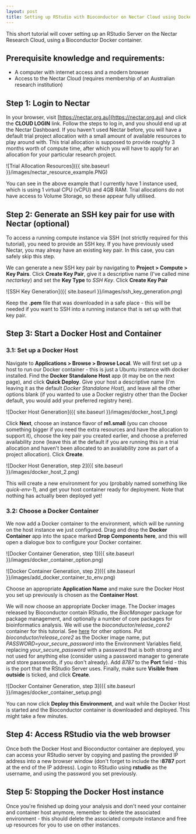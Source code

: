 ```yaml
---
layout: post
title: Setting up RStudio with Bioconductor on Nectar Cloud using Docker
---
```


This short tutorial will cover setting up an RStudio Server on the Nectar Research Cloud, using a Bioconductor Docker container.

## Prerequisite knowledge and requirements:

- A computer with internet access and a modern browser
- Access to the Nectar Cloud (requires membership of an Australian research institution)

## Step 1: Login to Nectar

In your browser, visit [https://nectar.org.au](https://nectar.org.au) and click the **CLOUD LOGIN** link. Follow the steps to log in, and you should end up at the Nectar Dashboard. If you haven't used Nectar before, you will have a default trial project allocation with a small amount of available resources to play around with. This trial allocation is supposed to provide roughly 3 months worth of compute time, after which you will have to apply for an allocation for your particular research project.

![Trial Allocation Resources]({{ site.baseurl }}/images/nectar_resource_example.PNG)

You can see in the above example that I currently have 1 instance used, which is using 1 virtual CPU (vCPU) and 4GB RAM. Trial allocations do not have access to Volume Storage, so these appear fully utilised.

## Step 2: Generate an SSH key pair for use with Nectar (optional)

To access a running compute instance via SSH (not strictly required for this tutorial), you need to provide an SSH key. If you have previously used Nectar, you may alreay have an existing key pair. In this case, you can safely skip this step.

We can generate a new SSH key pair by navigating to **Project > Compute > Key Pairs**. Click **Create Key Pair**, give it a descriptive name (I've called mine *nectarkey*) and set the **Key Type** to *SSH Key*. Click **Create Key Pair**

![SSH Key Generation]({{ site.baseurl }}/images/ssh_key_generation.png)

Keep the **.pem** file that was downloaded in a safe place - this will be needed if you want to SSH into a running instance that is set up with that key pair.


## Step 3: Start a Docker Host and Container

### 3.1: Set up a Docker Host

Navigate to **Applications > Browse > Browse Local**. We will first set up a host to run our Docker container - this is just a Ubuntu instance with docker installed. Find the **Docker Standalone Host** app (it may be on the next page), and click **Quick Deploy**. Give your host a descriptive name (I'm leaving it as the default *Docker Standalone Host*), and leave all the other options blank (if you wanted to use a Docker registry other than the Docker default, you would add your preferred registry here).

![Docker Host Generation]({{ site.baseurl }}/images/docker_host_1.png)

 Click **Next**, choose an instance flavor of **m1.small** (you can choose something bigger if you need the extra resources and have the allocation to support it), choose the key pair you created earlier, and choose a preferred availability zone (leave this at the default if you are running this in a trial allocation and haven't been allocated to an availability zone as part of a project allocation). Click **Create**.

 ![Docker Host Generation, step 2]({{ site.baseurl }}/images/docker_host_2.png)

 This will create a new environment for you (probably named something like *quick-env-1*), and get your host container ready for deployment. Note that nothing has actually been deployed yet!
 
### 3.2: Choose a Docker Container

We now add a Docker container to the environment, which will be running on the host instance we just configured. Drag and drop the **Docker Container** app into the space marked **Drop Components here**, and this will open a dialogue box to configure your Docker container.

![Docker Container Generation, step 1]({{ site.baseurl }}/images/docker_container_option.png)

![Docker Container Generation, step 2]({{ site.baseurl }}/images/add_docker_container_to_env.png)

Choose an appropriate **Application Name** and make sure the Docker Host you set up previously is chosen as the **Container Host**.

We will now choose an appropriate Docker image. The Docker images released by Bioconductor contain RStudio, the *BiocManager* package for package management, and optionally a number of core packages for bioinformatics analysis. We will use the *bioconductor/release_core2* container for this tutorial. See [here](https://www.bioconductor.org/help/docker/) for other options. Put *bioconductor/release_core2* as the Docker image name, put *PASSWORD=your_secure_password* into the Environment Variables field, replacing *your_secure_password* with a password that is both strong and not used for anything else (consider using a password manager to generate and store passwords, if you don't already). Add *8787* to the **Port** field - this is the port that the RStudio Server uses. Finally, make sure **Visible from outside** is ticked, and click **Create**.

![Docker Container Generation, step 3]({{ site.baseurl }}/images/docker_container_setup.png)

You can now click **Deploy this Environment**, and wait while the Docker Host is started and the Bioconductor container is downloaded and deployed. This might take a few minutes.

## Step 4: Access RStudio via the web browser

Once both the Docker Host and Bioconductor container are deployed, you can access your RStudio server by copying and pasting the provided IP address into a new browser window (don't forget to include the **:8787** port at the end of the IP address). Login to RStudio using **rstudio** as the username, and using the password you set previously.

## Step 5: Stopping the Docker Host instance

Once you're finished up doing your analysis and don't need your container and container host anymore, remember to delete the associated environment - this should delete the associated compute instance and free up resources for you to use on other instances.